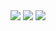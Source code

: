 <div>
	<img src="https://github.com/Maddy1107/Employee-Attrition/blob/main/Viz%20Images/0.jpg"/>
		<img src="https://github.com/Maddy1107/Employee-Attrition/blob/main/Viz%20Images/1.jpg"/>
	<img src="https://github.com/Maddy1107/Employee-Attrition/blob/main/Viz%20Images/2.jpg"/>

</div>